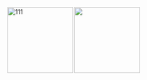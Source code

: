 <img align="left" alt="111" src="https://github-profile-summary-cards.vercel.app/api/cards/profile-details?username=Dawn-LX&theme=github" height="150"/>

<img align="left" src="https://github-profile-summary-cards.vercel.app/api/cards/stats?username=Dawn-LX&theme=github" height="150"/>

<!-- ## (诶，我就不对齐，逼死强迫症) (Hey, I won't align it. let it drive OCD crazy) -->
